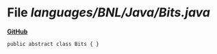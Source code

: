 # File _languages/BNL/Java/Bits.java_
**[GitHub](https://github.com/softlang/yas/blob/master/languages/BNL/Java/Bits.java)**
```
public abstract class Bits { }
```
